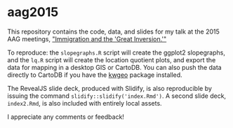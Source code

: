 # aag2015
This repository contains the code, data, and slides for my talk at the 2015 AAG meetings, ["Immigration and the 'Great Inversion.'"](http://meridian.aag.org/callforpapers/program/AbstractDetail.cfm?AbstractID=63785)

To reproduce: the `slopegraphs.R` script will create the ggplot2 slopegraphs, and the `lq.R` script will create the location quotient plots, and export the data for mapping in a desktop GIS or CartoDB.  You can also push the data directly to CartoDB if you have the [kwgeo](https://github.com/walkerke/kwgeo) package installed.  

The RevealJS slide deck, produced with Slidify, is also reproducible by issuing the command `slidify::slidify('index.Rmd')`.  A second slide deck, `index2.Rmd`, is also included with entirely local assets.  

I appreciate any comments or feedback!

